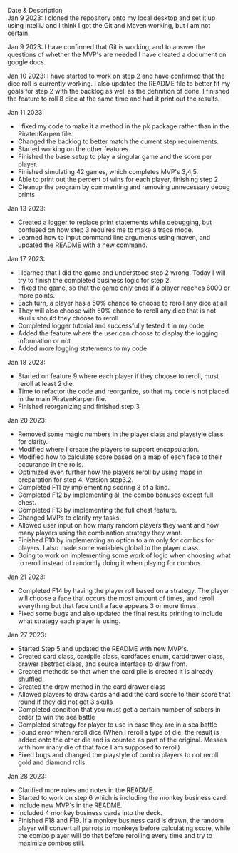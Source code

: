 Date & Description\
Jan 9 2023: I cloned the repository onto my local desktop and set it up using intelliJ
and I think I got the Git and Maven working, but I am not certain.

Jan 9 2023: I have confirmed that Git is working, and to answer the questions of 
whether the MVP's are needed I have created a document on google docs.

Jan 10 2023: I have started to work on step 2 and have confirmed that the dice roll
is currently working. I also updated the README file to better fit my goals for step 2 with
the backlog as well as the definition of done. I finished the feature to roll 8 dice
at the same time and had it print out the results.

Jan 11 2023:
* I fixed my code to make it a method in the pk package rather than in the PiratenKarpen file.
* Changed the backlog to better match the current step requirements.
* Started working on the other features.
* Finished the base setup to play a singular game and the score per player.
* Finished simulating 42 games, which completes MVP's 3,4,5.
* Able to print out the percent of wins for each player, finishing step 2
* Cleanup the program by commenting and removing unnecessary debug prints

Jan 13 2023:
* Created a logger to replace print statements while debugging, but confused on how step 3 requires me to make a trace mode.
* Learned how to input command line arguments using maven, and updated the README with a new command.

Jan 17 2023:
* I learned that I did the game and understood step 2 wrong. Today I will try to finish the completed business logic for step 2.
* I fixed the game, so that the game only ends if a player reaches 6000 or more points. 
* Each turn, a player has a 50% chance to choose to reroll any dice at all
* They will also choose with 50% chance to reroll any dice that is not skulls should they choose to reroll
* Completed logger tutorial and successfully tested it in my code.
* Added the feature where the user can choose to display the logging information or not
* Added more logging statements to my code

Jan 18 2023:
* Started on feature 9 where each player if they choose to reroll, must reroll at least 2 die.
* Time to refactor the code and reorganize, so that my code is not placed in the main PiratenKarpen file.
* Finished reorganizing and finished step 3

Jan 20 2023:
* Removed some magic numbers in the player class and playstyle class for clarity.
* Modified where I create the players to support encapsulation.
* Modified how to calculate score based on a map of each face to their occurance in the rolls.
* Optimized even further how the players reroll by using maps in preparation for step 4. Version step3.2.
* Completed F11 by implementing scoring 3 of a kind.
* Completed F12 by implementing all the combo bonuses except full chest.
* Completed F13 by implementing the full chest feature. 
* Changed MVPs to clarify my tasks.
* Allowed user input on how many random players they want and how many players using the combination strategy they want.
* Finished F10 by implementing an option to aim only for combos for players. I also made some variables global to the player class.
* Going to work on implementing some work of logic when choosing what to reroll instead of randomly doing it when playing for combos.

Jan 21 2023:
* Completed F14 by having the player roll based on a strategy. The player will choose a face that occurs the most amount of times, and reroll everything but that face until a face appears 3 or more times.
* Fixed some bugs and also updated the final results printing to include what strategy each player is using.

Jan 27 2023:
* Started Step 5 and updated the README with new MVP's.
* Created card class, cardpile class, cardfaces enum, carddrawer class, drawer abstract class, and source interface to draw from.
* Created methods so that when the card pile is created it is already shuffled.
* Created the draw method in the card drawer class
* Allowed players to draw cards and add the card score to their score that round if they did not get 3 skulls
* Completed condition that you must get a certain number of sabers in order to win the sea battle
* Completed strategy for player to use in case they are in a sea battle
* Found error when reroll dice (When I reroll a type of die, the result is added onto the other die and is counted as part of the original. Messes with how many die of that face I am supposed to reroll)
* Fixed bugs and changed the playstyle of combo players to not reroll gold and diamond rolls.

Jan 28 2023:
* Clarified more rules and notes in the README.
* Started to work on step 6 which is including the monkey business card.
* Include new MVP's in the README.
* Included 4 monkey business cards into the deck.
* Finished F18 and F19. If a monkey business card is drawn, the random player will convert all parrots to monkeys before calculating score, while the combo player will do that before rerolling every time and try to maximize combos still.